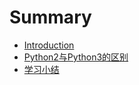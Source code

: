 # Summary

* [Introduction](README.md)
* [Python2与Python3的区别](python2与python3的区别.md)
* [学习小结](学习小结.md)

